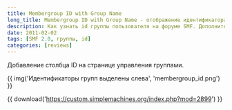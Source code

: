 ```yaml
---
title: Membergroup ID with Group Name
long_title: Membergroup ID with Group Name - отображение идентификатора группы
description: Как узнать id группы пользователя на форуме SMF. Дополнительный столбец в списке групп.
date: 2011-02-02
tags: [SMF 2.0, группы, id]
categories: [reviews]
---
```


Добавление столбца ID на странице управления группами.

<!-- more -->

{{ img('Идентификаторы групп выделены слева', 'membergroup_id.png') }}

{{ download('https://custom.simplemachines.org/index.php?mod=2899') }}
